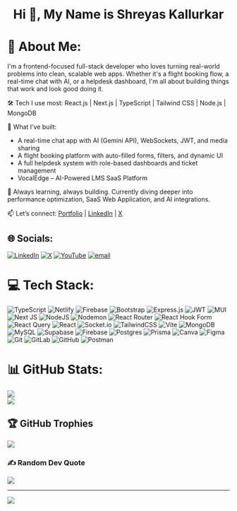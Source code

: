 <h1 align="center">Hi 👋, My Name is Shreyas Kallurkar</h1>

# 👀 About Me:
I'm a frontend-focused full-stack developer who loves turning real-world problems into clean, scalable web apps. Whether it's a flight booking flow, a real-time chat with AI, or a helpdesk dashboard, I'm all about building things that work and look good doing it.

🛠️ Tech I use most:
React.js | Next.js | TypeScript | Tailwind CSS | Node.js | MongoDB 

🚀 What I’ve built:

- A real-time chat app with AI (Gemini API), WebSockets, JWT, and media sharing
- A flight booking platform with auto-filled forms, filters, and dynamic UI
- A full helpdesk system with role-based dashboards and ticket management
- VocalEdge – AI-Powered LMS SaaS Platform

🎯 Always learning, always building. Currently diving deeper into performance optimization, SaaS Web Application, and AI integrations.

📫 Let’s connect:
[Portfolio](https://shreyasdevx.netlify.app/) | [LinkedIn](https://www.linkedin.com/in/shreyas-kallurkar/) | [X](https://x.com/https://x.com/ShreyasDevx)


## 🌐 Socials:
[![LinkedIn](https://img.shields.io/badge/LinkedIn-%230077B5.svg?logo=linkedin&logoColor=white)](https://linkedin.com/in/shreyas-kallurkar/) [![X](https://img.shields.io/badge/X-black.svg?logo=X&logoColor=white)](https://x.com/https://x.com/ShreyasDevx) [![YouTube](https://img.shields.io/badge/YouTube-%23FF0000.svg?logo=YouTube&logoColor=white)](https://youtube.com/@Shreyasdevx) [![email](https://img.shields.io/badge/Email-D14836?logo=gmail&logoColor=white)](mailto:kshreyas495@gmail.com) 

# 💻 Tech Stack:
![TypeScript](https://img.shields.io/badge/typescript-%23007ACC.svg?style=flat&logo=typescript&logoColor=white) ![Netlify](https://img.shields.io/badge/netlify-%23000000.svg?style=flat&logo=netlify&logoColor=#00C7B7) ![Firebase](https://img.shields.io/badge/firebase-%23039BE5.svg?style=flat&logo=firebase) ![Bootstrap](https://img.shields.io/badge/bootstrap-%238511FA.svg?style=flat&logo=bootstrap&logoColor=white) ![Express.js](https://img.shields.io/badge/express.js-%23404d59.svg?style=flat&logo=express&logoColor=%2361DAFB) ![JWT](https://img.shields.io/badge/JWT-black?style=flat&logo=JSON%20web%20tokens) ![MUI](https://img.shields.io/badge/MUI-%230081CB.svg?style=flat&logo=mui&logoColor=white) ![Next JS](https://img.shields.io/badge/Next-black?style=flat&logo=next.js&logoColor=white) ![NodeJS](https://img.shields.io/badge/node.js-6DA55F?style=flat&logo=node.js&logoColor=white) ![Nodemon](https://img.shields.io/badge/NODEMON-%23323330.svg?style=flat&logo=nodemon&logoColor=%BBDEAD) ![React Router](https://img.shields.io/badge/React_Router-CA4245?style=flat&logo=react-router&logoColor=white) ![React Hook Form](https://img.shields.io/badge/React%20Hook%20Form-%23EC5990.svg?style=flat&logo=reacthookform&logoColor=white) ![React Query](https://img.shields.io/badge/-React%20Query-FF4154?style=flat&logo=react%20query&logoColor=white) ![React](https://img.shields.io/badge/react-%2320232a.svg?style=flat&logo=react&logoColor=%2361DAFB) ![Socket.io](https://img.shields.io/badge/Socket.io-black?style=flat&logo=socket.io&badgeColor=010101) ![TailwindCSS](https://img.shields.io/badge/tailwindcss-%2338B2AC.svg?style=flat&logo=tailwind-css&logoColor=white) ![Vite](https://img.shields.io/badge/vite-%23646CFF.svg?style=flat&logo=vite&logoColor=white) ![MongoDB](https://img.shields.io/badge/MongoDB-%234ea94b.svg?style=flat&logo=mongodb&logoColor=white) ![MySQL](https://img.shields.io/badge/mysql-4479A1.svg?style=flat&logo=mysql&logoColor=white) ![Supabase](https://img.shields.io/badge/Supabase-3ECF8E?style=flat&logo=supabase&logoColor=white) ![Firebase](https://img.shields.io/badge/firebase-a08021?style=flat&logo=firebase&logoColor=ffcd34) ![Postgres](https://img.shields.io/badge/postgres-%23316192.svg?style=flat&logo=postgresql&logoColor=white) ![Prisma](https://img.shields.io/badge/Prisma-3982CE?style=flat&logo=Prisma&logoColor=white) ![Canva](https://img.shields.io/badge/Canva-%2300C4CC.svg?style=flat&logo=Canva&logoColor=white) ![Figma](https://img.shields.io/badge/figma-%23F24E1E.svg?style=flat&logo=figma&logoColor=white) ![Git](https://img.shields.io/badge/git-%23F05033.svg?style=flat&logo=git&logoColor=white) ![GitLab](https://img.shields.io/badge/gitlab-%23181717.svg?style=flat&logo=gitlab&logoColor=white) ![GitHub](https://img.shields.io/badge/github-%23121011.svg?style=flat&logo=github&logoColor=white) ![Postman](https://img.shields.io/badge/Postman-FF6C37?style=flat&logo=postman&logoColor=white)
# 📊 GitHub Stats:
![](https://github-readme-stats.vercel.app/api?username=Shreyask24&theme=dark&hide_border=false&include_all_commits=true&count_private=true)<br/>
![](https://nirzak-streak-stats.vercel.app/?user=Shreyask24&theme=dark&hide_border=false)<br/>

## 🏆 GitHub Trophies
![](https://github-profile-trophy.vercel.app/?username=Shreyask24&theme=radical&no-frame=true&no-bg=false&margin-w=4)

### ✍️ Random Dev Quote
![](https://quotes-github-readme.vercel.app/api?type=vetical&theme=radical)

---
[![](https://visitcount.itsvg.in/api?id=Shreyask24&icon=0&color=0)](https://visitcount.itsvg.in)

<!-- Proudly created with GPRM ( https://gprm.itsvg.in ) -->
